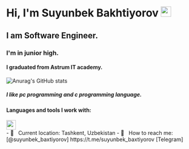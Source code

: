 # Hi, I'm Suyunbek Bakhtiyorov <img src="https://media0.giphy.com/media/gM5qFksULw54NMWyry/giphy.gif" width="27px">

## I am Software Engineer.  <br>

### I'm in junior high.

#### I graduated from Astrum IT academy.
![Anurag's GitHub stats](https://github-readme-stats.vercel.app/api?username=suyunbekbahtiyorov&show_icons=true)
##### I like pc programming and c programming language.
#### Languages and tools I work with:

  <img src="https://upload.wikimedia.org/wikipedia/commons/1/19/C_Logo.png" height="25">
  </a>
 <br>
- 📍 &nbsp; Current location: Tashkent, Uzbekistan
- 📝 &nbsp; How to reach me: [@suyunbek_baxtiyorov] https://t.me/suyunbek_baxtiyorov [Telegram]
